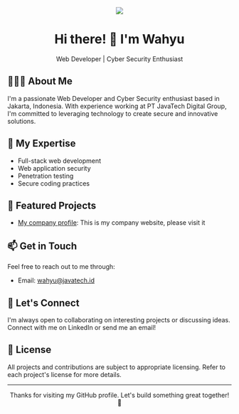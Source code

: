 <!-- Header -->
<p align="center">
  <img src="https://javatech.id/uploads/img/general/1671091065-javatech%20digital%20group%20(112%20%C3%97%2096%20piksel)%20(4).png">
</p>

<!-- Introduction -->
<h1 align="center">Hi there! 👋 I'm Wahyu</h1>
<p align="center">Web Developer | Cyber Security Enthusiast</p>

<!-- About Me -->
## 🧑🏻‍💻 About Me

I'm a passionate Web Developer and Cyber Security enthusiast based in Jakarta, Indonesia. With experience working at PT JavaTech Digital Group, I'm committed to leveraging technology to create secure and innovative solutions.

## 🚀 My Expertise

- Full-stack web development
- Web application security
- Penetration testing
- Secure coding practices

## 🔭 Featured Projects

- [My company profile](javatech.id): This is my company website, please visit it


## 📫 Get in Touch

Feel free to reach out to me through:

- Email: [wahyu@javatech.id](mailto:wahyu@javatech.id)


## 💬 Let's Connect

I'm always open to collaborating on interesting projects or discussing ideas. Connect with me on LinkedIn or send me an email!

## 📝 License

All projects and contributions are subject to appropriate licensing. Refer to each project's license for more details.

---

<p align="center">Thanks for visiting my GitHub profile. Let's build something great together! 🌟</p>
